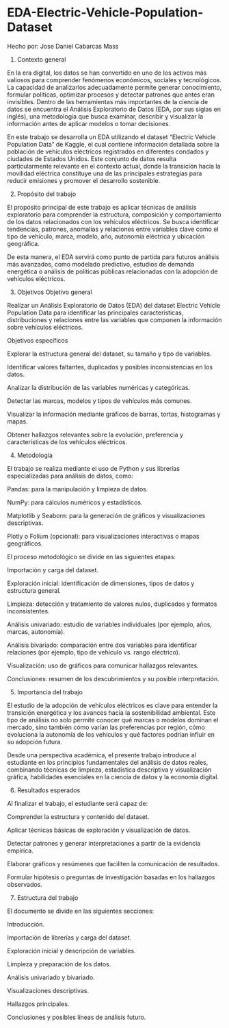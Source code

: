 # EDA-Electric-Vehicle-Population-Dataset
Hecho por: Jose Daniel Cabarcas Mass

1. Contexto general

En la era digital, los datos se han convertido en uno de los activos más valiosos para comprender fenómenos económicos, sociales y tecnológicos. La capacidad de analizarlos adecuadamente permite generar conocimiento, formular políticas, optimizar procesos y detectar patrones que antes eran invisibles. Dentro de las herramientas más importantes de la ciencia de datos se encuentra el Análisis Exploratorio de Datos (EDA, por sus siglas en inglés), una metodología que busca examinar, describir y visualizar la información antes de aplicar modelos o tomar decisiones.

En este trabajo se desarrolla un EDA utilizando el dataset “Electric Vehicle Population Data” de Kaggle, el cual contiene información detallada sobre la población de vehículos eléctricos registrados en diferentes condados y ciudades de Estados Unidos. Este conjunto de datos resulta particularmente relevante en el contexto actual, donde la transición hacia la movilidad eléctrica constituye una de las principales estrategias para reducir emisiones y promover el desarrollo sostenible.

2. Propósito del trabajo

El propósito principal de este trabajo es aplicar técnicas de análisis exploratorio para comprender la estructura, composición y comportamiento de los datos relacionados con los vehículos eléctricos. Se busca identificar tendencias, patrones, anomalías y relaciones entre variables clave como el tipo de vehículo, marca, modelo, año, autonomía eléctrica y ubicación geográfica.

De esta manera, el EDA servirá como punto de partida para futuros análisis más avanzados, como modelado predictivo, estudios de demanda energética o análisis de políticas públicas relacionadas con la adopción de vehículos eléctricos.

3. Objetivos
Objetivo general

Realizar un Análisis Exploratorio de Datos (EDA) del dataset Electric Vehicle Population Data para identificar las principales características, distribuciones y relaciones entre las variables que componen la información sobre vehículos eléctricos.

Objetivos específicos

Explorar la estructura general del dataset, su tamaño y tipo de variables.

Identificar valores faltantes, duplicados y posibles inconsistencias en los datos.

Analizar la distribución de las variables numéricas y categóricas.

Detectar las marcas, modelos y tipos de vehículos más comunes.

Visualizar la información mediante gráficos de barras, tortas, histogramas y mapas.

Obtener hallazgos relevantes sobre la evolución, preferencia y características de los vehículos eléctricos.

4. Metodología

El trabajo se realiza mediante el uso de Python y sus librerías especializadas para análisis de datos, como:

Pandas: para la manipulación y limpieza de datos.

NumPy: para cálculos numéricos y estadísticos.

Matplotlib y Seaborn: para la generación de gráficos y visualizaciones descriptivas.

Plotly o Folium (opcional): para visualizaciones interactivas o mapas geográficos.

El proceso metodológico se divide en las siguientes etapas:

Importación y carga del dataset.

Exploración inicial: identificación de dimensiones, tipos de datos y estructura general.

Limpieza: detección y tratamiento de valores nulos, duplicados y formatos inconsistentes.

Análisis univariado: estudio de variables individuales (por ejemplo, años, marcas, autonomía).

Análisis bivariado: comparación entre dos variables para identificar relaciones (por ejemplo, tipo de vehículo vs. rango eléctrico).

Visualización: uso de gráficos para comunicar hallazgos relevantes.

Conclusiones: resumen de los descubrimientos y su posible interpretación.

5. Importancia del trabajo

El estudio de la adopción de vehículos eléctricos es clave para entender la transición energética y los avances hacia la sostenibilidad ambiental. Este tipo de análisis no solo permite conocer qué marcas o modelos dominan el mercado, sino también cómo varían las preferencias por región, cómo evoluciona la autonomía de los vehículos y qué factores podrían influir en su adopción futura.

Desde una perspectiva académica, el presente trabajo introduce al estudiante en los principios fundamentales del análisis de datos reales, combinando técnicas de limpieza, estadística descriptiva y visualización gráfica, habilidades esenciales en la ciencia de datos y la economía digital.

6. Resultados esperados

Al finalizar el trabajo, el estudiante será capaz de:

Comprender la estructura y contenido del dataset.

Aplicar técnicas básicas de exploración y visualización de datos.

Detectar patrones y generar interpretaciones a partir de la evidencia empírica.

Elaborar gráficos y resúmenes que faciliten la comunicación de resultados.

Formular hipótesis o preguntas de investigación basadas en los hallazgos observados.

7. Estructura del trabajo

El documento se divide en las siguientes secciones:

Introducción.

Importación de librerías y carga del dataset.

Exploración inicial y descripción de variables.

Limpieza y preparación de los datos.

Análisis univariado y bivariado.

Visualizaciones descriptivas.

Hallazgos principales.

Conclusiones y posibles líneas de análisis futuro.
